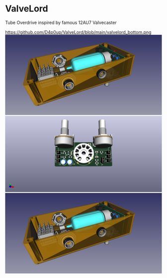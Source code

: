 # ValveLord
Tube Overdrive inspired by famous 12AU7 Valvecaster

https://github.com/D4p0up/ValveLord/blob/main/valvelord_bottom.png
![Alt text](valvelord_bottom.png?raw=true "Overview")
![Alt text](valvelord.png?raw=true "PCB")
![Alt text](valvelord_bottom.png?raw=true "Overview")
